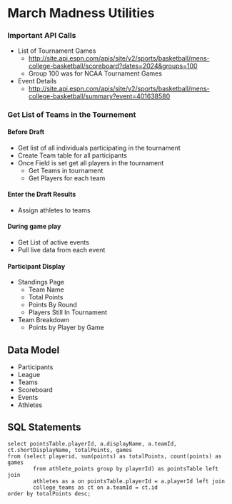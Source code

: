 # March Madness Utilities

### Important API Calls
- List of Tournament Games
    - http://site.api.espn.com/apis/site/v2/sports/basketball/mens-college-basketball/scoreboard?dates=2024&groups=100
    - Group 100 was for NCAA Tournament Games
- Event Details
    - http://site.api.espn.com/apis/site/v2/sports/basketball/mens-college-basketball/summary?event=401638580


### Get List of Teams in the Tournement

#### Before Draft
- Get list of all individuals participating in the tournament
- Create Team table for all participants
- Once Field is set get all players in the tournament
    - Get Teams in tournament
    - Get Players for each team


#### Enter the Draft Results
- Assign athletes to teams

#### During game play
- Get List of active events
- Pull live data from each event

#### Participant Display
- Standings Page
    - Team Name
    - Total Points
    - Points By Round
    - Players Still In Tournament
- Team Breakdown
    - Points by Player by Game


## Data Model
- Participants
- League
- Teams
- Scoreboard
- Events
- Athletes


## SQL Statements
```
select pointsTable.playerId, a.displayName, a.teamId, ct.shortDisplayName, totalPoints, games 
from (select playerid, sum(points) as totalPoints, count(points) as games 
		from athlete_points group by playerId) as pointsTable left join 
        athletes as a on pointsTable.playerId = a.playerId left join
        college_teams as ct on a.teamId = ct.id
order by totalPoints desc;
```





